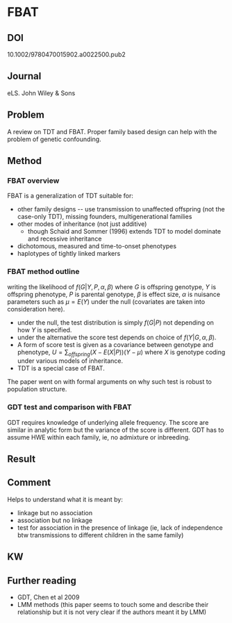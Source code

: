 # FBAT

## DOI

10.1002/9780470015902.a0022500.pub2

## Journal

eLS. John Wiley & Sons

## Problem

A review on TDT and FBAT. Proper family based design can help with the problem of genetic confounding.

## Method

### FBAT overview

FBAT is a generalization of TDT suitable for:

- other family designs -- use transmission to unaffected offspring (not the case-only TDT), missing founders, multigenerational families
- other modes of inheritance (not just additive)
  - though Schaid and Sommer (1996) extends TDT to model dominate and recessive inheritance
- dichotomous, measured and time-to-onset phenotypes
- haplotypes of tightly linked markers

### FBAT method outline

writing the likelihood of $f(G|Y,P,\alpha,\beta)$ where $G$ is offspring genotype, $Y$ is offspring phenotype, $P$ is parental genotype, $\beta$ is effect size, $\alpha$ is nuisance parameters such as $\mu=E(Y)$ under the null (covariates are taken into consideration here).

- under the null, the test distribution is simply $f(G|P)$ not depending on how $Y$ is specified.
- under the alternative the score test depends on choice of $f(Y|G,\alpha,\beta)$.
- A form of score test is given as a covariance between genotype and phenotype, $U=\sum_{offspring}(X-E(X|P))(Y-\mu)$ where $X$ is genotype coding under various models of inheritance.
- TDT is a special case of FBAT.

The paper went on with formal arguments on why such test is robust to population structure.

### GDT test and comparison with FBAT

GDT requires knowledge of underlying allele frequency. The score are similar in analytic form but the variance of the score is different. GDT has to assume HWE within each family, ie, no admixture or inbreeding.

## Result

## Comment

Helps to understand what it is meant by:

- linkage but no association
- association but no linkage
- test for association in the presence of linkage (ie, lack of independence btw transmissions to different children in the same family)

## KW

## Further reading

- GDT, Chen et al 2009
- LMM methods (this paper seems to touch some and describe their relationship but it is not very clear if the authors meant it by LMM)